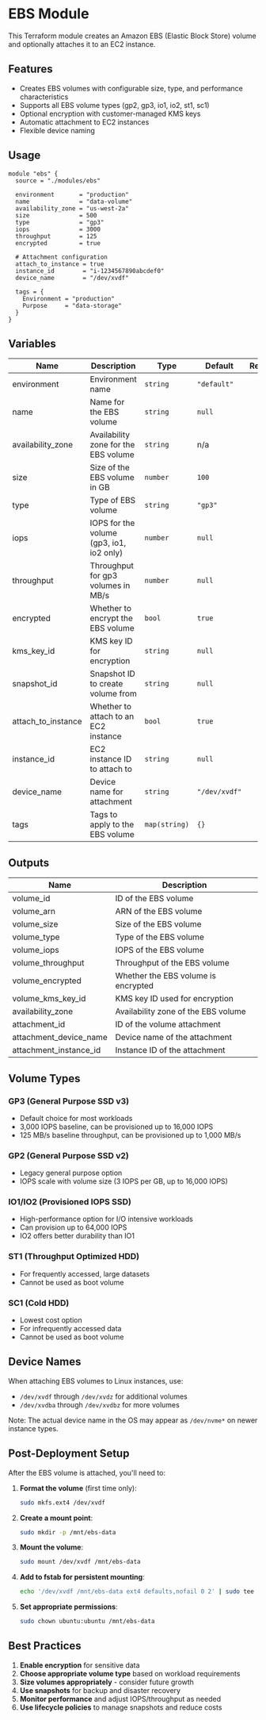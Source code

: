 # EBS Module

This Terraform module creates an Amazon EBS (Elastic Block Store) volume and optionally attaches it to an EC2 instance.

## Features

- Creates EBS volumes with configurable size, type, and performance characteristics
- Supports all EBS volume types (gp2, gp3, io1, io2, st1, sc1)
- Optional encryption with customer-managed KMS keys
- Automatic attachment to EC2 instances
- Flexible device naming

## Usage

```hcl
module "ebs" {
  source = "./modules/ebs"

  environment       = "production"
  name              = "data-volume"
  availability_zone = "us-west-2a"
  size              = 500
  type              = "gp3"
  iops              = 3000
  throughput        = 125
  encrypted         = true
  
  # Attachment configuration
  attach_to_instance = true
  instance_id        = "i-1234567890abcdef0"
  device_name        = "/dev/xvdf"
  
  tags = {
    Environment = "production"
    Purpose     = "data-storage"
  }
}
```

## Variables

| Name | Description | Type | Default | Required |
|------|-------------|------|---------|:--------:|
| environment | Environment name | `string` | `"default"` | no |
| name | Name for the EBS volume | `string` | `null` | no |
| availability_zone | Availability zone for the EBS volume | `string` | n/a | yes |
| size | Size of the EBS volume in GB | `number` | `100` | no |
| type | Type of EBS volume | `string` | `"gp3"` | no |
| iops | IOPS for the volume (gp3, io1, io2 only) | `number` | `null` | no |
| throughput | Throughput for gp3 volumes in MB/s | `number` | `null` | no |
| encrypted | Whether to encrypt the EBS volume | `bool` | `true` | no |
| kms_key_id | KMS key ID for encryption | `string` | `null` | no |
| snapshot_id | Snapshot ID to create volume from | `string` | `null` | no |
| attach_to_instance | Whether to attach to an EC2 instance | `bool` | `true` | no |
| instance_id | EC2 instance ID to attach to | `string` | `null` | no |
| device_name | Device name for attachment | `string` | `"/dev/xvdf"` | no |
| tags | Tags to apply to the EBS volume | `map(string)` | `{}` | no |

## Outputs

| Name | Description |
|------|-------------|
| volume_id | ID of the EBS volume |
| volume_arn | ARN of the EBS volume |
| volume_size | Size of the EBS volume |
| volume_type | Type of the EBS volume |
| volume_iops | IOPS of the EBS volume |
| volume_throughput | Throughput of the EBS volume |
| volume_encrypted | Whether the EBS volume is encrypted |
| volume_kms_key_id | KMS key ID used for encryption |
| availability_zone | Availability zone of the EBS volume |
| attachment_id | ID of the volume attachment |
| attachment_device_name | Device name of the attachment |
| attachment_instance_id | Instance ID of the attachment |

## Volume Types

### GP3 (General Purpose SSD v3)
- Default choice for most workloads
- 3,000 IOPS baseline, can be provisioned up to 16,000 IOPS
- 125 MB/s baseline throughput, can be provisioned up to 1,000 MB/s

### GP2 (General Purpose SSD v2)
- Legacy general purpose option
- IOPS scale with volume size (3 IOPS per GB, up to 16,000 IOPS)

### IO1/IO2 (Provisioned IOPS SSD)
- High-performance option for I/O intensive workloads
- Can provision up to 64,000 IOPS
- IO2 offers better durability than IO1

### ST1 (Throughput Optimized HDD)
- For frequently accessed, large datasets
- Cannot be used as boot volume

### SC1 (Cold HDD)
- Lowest cost option
- For infrequently accessed data
- Cannot be used as boot volume

## Device Names

When attaching EBS volumes to Linux instances, use:
- `/dev/xvdf` through `/dev/xvdz` for additional volumes
- `/dev/xvdba` through `/dev/xvdbz` for more volumes

Note: The actual device name in the OS may appear as `/dev/nvme*` on newer instance types.

## Post-Deployment Setup

After the EBS volume is attached, you'll need to:

1. **Format the volume** (first time only):
   ```bash
   sudo mkfs.ext4 /dev/xvdf
   ```

2. **Create a mount point**:
   ```bash
   sudo mkdir -p /mnt/ebs-data
   ```

3. **Mount the volume**:
   ```bash
   sudo mount /dev/xvdf /mnt/ebs-data
   ```

4. **Add to fstab for persistent mounting**:
   ```bash
   echo '/dev/xvdf /mnt/ebs-data ext4 defaults,nofail 0 2' | sudo tee -a /etc/fstab
   ```

5. **Set appropriate permissions**:
   ```bash
   sudo chown ubuntu:ubuntu /mnt/ebs-data
   ```

## Best Practices

1. **Enable encryption** for sensitive data
2. **Choose appropriate volume type** based on workload requirements
3. **Size volumes appropriately** - consider future growth
4. **Use snapshots** for backup and disaster recovery
5. **Monitor performance** and adjust IOPS/throughput as needed
6. **Use lifecycle policies** to manage snapshots and reduce costs

